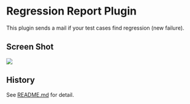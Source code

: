 # Regression Report Plugin

This plugin sends a mail if your test cases find regression (new
failure).

## Screen Shot

![](https://raw.github.com/jenkinsci/regression-report-plugin/master/screenshot.png)

## **History**

See
[README.md](https://github.com/jenkinsci/regression-report-plugin#changelog)
for detail.
